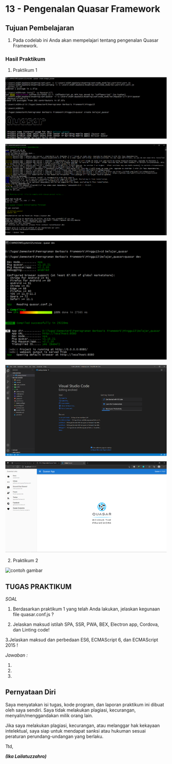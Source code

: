 # 13 - Pengenalan Quasar Framework

## Tujuan Pembelajaran

1. Pada codelab ini Anda akan mempelajari tentang pengenalan Quasar Framework.

### Hasil Praktikum

1. Praktikum 1

![contoh gambar](img/Praktikum1.png)

![contoh gambar](img/Praktikum1.2.png)

![contoh gambar](img/Praktikum1.3.png)

![contoh gambar](img/Praktikum1.4.png)

![contoh gambar](img/Praktikum1.5.png)

2. Praktikum 2

![contoh gambar](img/Praktikum2.png)


## TUGAS PRAKTIKUM

*SOAL*

1. Berdasarkan praktikum 1 yang telah Anda lakukan, jelaskan kegunaan file quasar.conf.js ?

2. Jelaskan maksud istilah SPA, SSR, PWA, BEX, Electron app, Cordova, dan Linting code!

3.Jelaskan maksud dan perbedaan ES6, ECMAScript 6, dan ECMAScript 2015 !

*Jawaban :*

1.

2.

3.

## Pernyataan Diri

Saya menyatakan isi tugas, kode program, dan laporan praktikum ini dibuat oleh saya sendiri. Saya tidak melakukan plagiasi, kecurangan, menyalin/menggandakan milik orang lain.

Jika saya melakukan plagiasi, kecurangan, atau melanggar hak kekayaan intelektual, saya siap untuk mendapat sanksi atau hukuman sesuai peraturan perundang-undangan yang berlaku.

Ttd,

***(Ika Lailatuzzahro)*** 